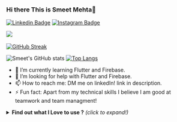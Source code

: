 ### Hi there This is Smeet Mehta👋

[![Linkedin Badge](https://img.shields.io/badge/-LinkedIn-0e76a8?style=flat-square&logo=Linkedin&logoColor=white)](https://www.linkedin.com/in/smeet-mehta-78063919b/)
[![Instagram Badge](https://img.shields.io/badge/-Instagram-e4405f?style=flat-square&logo=Instagram&logoColor=white)](https://www.instagram.com/clumsy_panda_/)


![](https://komarev.com/ghpvc/?username=SmeetMehta&color=blueviolet)

[![GitHub Streak](https://github-readme-streak-stats.herokuapp.com?user=SmeetMehta&theme=dark)](https://git.io/streak-stats)

![Smeet's GitHub stats](https://github-readme-stats.vercel.app/api?username=SmeetMehta&show_icons=true&theme=great-gatsby)    [![Top Langs](https://github-readme-stats.vercel.app/api/top-langs/?username=SmeetMehta)](https://github.com/anuraghazra/github-readme-stats)


- 🌱 I’m currently learning Flutter and Firebase.
- 🤔 I’m looking for help with Flutter and Firebase.
- 📫 How to reach me: DM me on linkedIn! link in description.
- ⚡ Fun fact: Apart from my technical skills I believe I am good at teamwork and team managment!



<details close>
<summary><b>Find out what I Love to use ?</b> <i>(click to expand!)</i></summary>
  
 ### inCoding 👨🏻‍💻


<img src="https://img.icons8.com/color/28/000000/git.png"/>
<img src="https://img.icons8.com/fluent/28/000000/chrome.png"/>
<img src="https://github.com/AsishRaju/AsishRaju/raw/master/gifs/code.png"/>
<img src="https://github.com/AsishRaju/AsishRaju/raw/master/gifs/python.png"/>
<img src="https://github.com/AsishRaju/AsishRaju/raw/master/gifs/c++.png"/>
<img src="https://github.com/AsishRaju/AsishRaju/raw/master/gifs/c.png"/>
  
</details>
  
<!--
**SmeetMehta/SmeetMehta** is a ✨ _special_ ✨ repository because its `README.md` (this file) appears on your GitHub profile.

Here are some ideas to get you started:

- 🔭 I’m currently working on ...
- 🌱 I’m currently learning Flutter
- 👯 I’m looking to collaborate on ...
- 🤔 I’m looking for help with ...
- 💬 Ask me about ...
- 📫 How to reach me: ...
- 😄 Pronouns: ...
- ⚡ Fun fact: ...
-->
